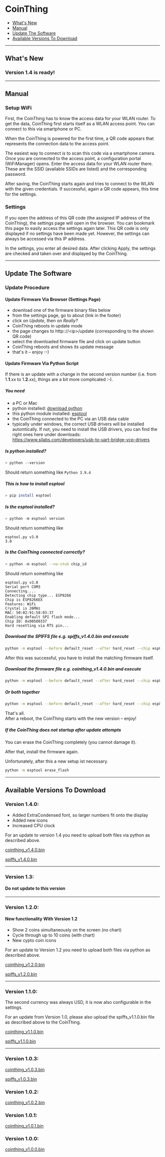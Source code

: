 # CoinThing

- [What's New](#whats-new)
- [Manual](#manual)
- [Update The Software](#update-the-software)
- [Available Versions To Download](#available-versions-to-download)

-------

## What's New

### Version 1.4 is ready!

-------

## Manual
### Setup WiFi
First, the CoinThing has to know the access data for your WLAN router.
To get the data, CoinThing first starts itself as a WLAN access point. You can connect to this via smartphone or PC.

When the CoinThing is powered for the first time, a QR code appears that represents the connection data to the access point.

The easiest way to connect is to scan this code via a smartphone camera. Once you are connected to the access point, a configuration portal (WiFiManager) opens. Enter the access data for your WLAN router there. These are the SSID (available SSIDs are listed) and the corresponding password.

After saving, the CoinThing starts again and tries to connect to the WLAN with the given credentials. If successful, again a QR code appears, this time for the settings.

### Settings
If you open the address of this QR code (the assigned IP address of the CoinThing), the settings page will open in the browser.
You can bookmark this page to easily access the settings again later.
This QR code is only displayed if no settings have been made yet. However, the settings can always be accessed via this IP address.

In the settings, you enter all desired data. After clicking Apply, the settings are checked and taken over and displayed by the CoinThing.

-------

## Update The Software
### Update Procedure
#### Update Firmware Via Browser (Settings Page)
- download one of the firmware binary files below
- from the settings page, go to about (link in the footer)
- click on _Update_, then on _Really?_
- CoinThing reboots in update mode
- the page changes to http:://&lt;ip&gt;/update (corresponding to the shown QR code)
- select the downloaded firmware file and click on update button
- CoinThing reboots and shows its update message
- that's it – enjoy :-)

#### Update Firmware Via Python Script
If there is an update with a change in the second version number (i.e. from 1.__1__.xx to 1.__2__.xx), things are a bit more complicated :-).

##### You need
- a PC or Mac
- python installed: [download python](https://www.python.org/downloads/)
- this python module installed: [esptool](https://github.com/espressif/esptool)
- the CoinThing connected to the PC via an USB data cable
- typically under windows, the correct USB drivers will be installed automtically. If not, you need to install the USB drivers, you can find the right ones here under downloads: <https://www.silabs.com/developers/usb-to-uart-bridge-vcp-drivers>

##### Is python installed?
```bash
> python --version
```
Should return something like ```Python 3.9.4```

##### This is how to install esptool
```bash
> pip install esptool
```

##### Is the esptool installed?
```bash
> python -m esptool version
```
Should return something like
```
esptool.py v3.0
3.0
```

##### Is the CoinThing connected correctly?
```bash
> python -m esptool --no-stub chip_id
```
Should return something like
```
esptool.py v3.0
Serial port COM3
Connecting....
Detecting chip type... ESP8266
Chip is ESP8266EX
Features: WiFi
Crystal is 26MHz
MAC: 50:02:91:58:03:37
Enabling default SPI flash mode...
Chip ID: 0x00580337
Hard resetting via RTS pin...
```

##### Download the SPIFFS file e.g. __spiffs_v1.4.0.bin__ and execute
```bash
python -m esptool --before default_reset --after hard_reset --chip esp8266 --baud 460800 write_flash 0x200000 <path_to_download>/spiffs_v1.4.0.bin
```

After this was successful, you have to install the matching firmware itself.<br>

##### Download the firmware file e.g. __cointhing_v1.4.0.bin__ and execute
```bash
python -m esptool --before default_reset --after hard_reset --chip esp8266 --baud 460800 write_flash 0x0 <path_to_download>/cointhing_v1.4.0.bin
```

##### Or both together
```bash
python -m esptool --before default_reset --after hard_reset --chip esp8266 --baud 460800 write_flash 0x0 <path_to_download>/cointhing_v1.4.0.bin 0x200000 <path_to_download>/spiffs_v1.4.0.bin
```

That's all.<br>
After a reboot, the CoinThing starts with the new version – enjoy!

##### If the CoinThing does not startup after update attempts
You can erase the CoinThing completely (you cannot damage it).

After that, install the firmware again.

Unfortunately, after this a new setup ist necessary.
```bash
python -m esptool erase_flash
```

-------

## Available Versions To Download

### Version 1.4.0:
- Added ExtraCondensed font, so larger numbers fit onto the display
- Added new icons
- Increased CPU clock

For an update to version 1.4 you need to upload both files via python as described above.

[cointhing_v1.4.0.bin](https://github.com/barn53/CoinThing/releases/download/v1.4.0/cointhing_v1.4.0.bin)

[spiffs_v1.4.0.bin](https://github.com/barn53/CoinThing/releases/download/v1.4.0/spiffs_v1.4.0.bin)


-------

### Version 1.3:

#### Do not update to this version

-------

### Version 1.2.0:
#### New functionality With Version 1.2
- Show 2 coins simultaneously on the screen (no chart)
- Cycle through up to 10 coins (with chart)
- New cypto coin icons

For an update to Version 1.2 you need to upload both files via python as described above.

[cointhing_v1.2.0.bin](https://github.com/barn53/CoinThing/releases/download/v1.2.0/cointhing_v1.2.0.bin)

[spiffs_v1.2.0.bin](https://github.com/barn53/CoinThing/releases/download/v1.2.0/spiffs_v1.2.0.bin)

-------

### Version 1.1.0:
The second currency was always USD, it is now also configurable in the settings.

For an update from Version 1.0, please also upload the spiffs_v1.1.0.bin file as described above to the CoinThing.

[cointhing_v1.1.0.bin](https://github.com/barn53/CoinThing/releases/download/v1.1.0/cointhing_v1.1.0.bin)

[spiffs_v1.1.0.bin](https://github.com/barn53/CoinThing/releases/download/v1.1.0/spiffs_v1.1.0.bin)

-------

### Version 1.0.3:

[cointhing_v1.0.3.bin](https://github.com/barn53/CoinThing/releases/download/v1.0.3/cointhing_v1.0.3.bin)

[spiffs_v1.0.3.bin](https://github.com/barn53/CoinThing/releases/download/v1.0.3/spiffs_v1.0.3.bin)

### Version 1.0.2:

[cointhing_v1.0.2.bin](https://github.com/barn53/CoinThing/releases/download/v1.0.2/cointhing_v1.0.2.bin)

### Version 1.0.1:

[cointhing_v1.0.1.bin](https://github.com/barn53/CoinThing/releases/download/v1.0.1/cointhing_v1.0.1.bin)

### Version 1.0.0:

[cointhing_v1.0.0.bin](https://github.com/barn53/CoinThing/releases/download/v1.0.0/cointhing_v1.0.0.bin)

